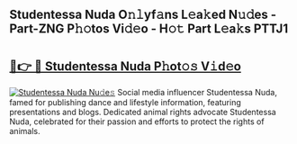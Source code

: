 ## Studentessa Nuda O𝚗𝚕yf𝚊ns L𝚎a𝚔ed N𝚞𝚍es - Part-ZNG P𝚑𝚘tos Vi𝚍𝚎o - H𝚘𝚝 Part L𝚎a𝚔s PTTJ1

# <h2><a href="http://kf9fcp.oniu.top/?m=Studentessa+Nuda">🔗👉 🔴 Studentessa Nuda P𝚑ot𝚘𝚜 V𝚒d𝚎o</a></h2>

[![Studentessa Nuda Nu𝚍e𝚜](https://i.imgur.com/0qMVB7G.gif)](http://kf9fcp.oniu.top/?m=Studentessa+Nuda)
Social media influencer Studentessa Nuda, famed for publishing dance and lifestyle information, featuring presentations and blogs. Dedicated animal rights advocate Studentessa Nuda, celebrated for their passion and efforts to protect the rights of animals.  
